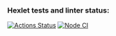 ### Hexlet tests and linter status:
[![Actions Status](https://github.com/EvaOrdo/frontend-project-lvl3/workflows/hexlet-check/badge.svg)](https://github.com/EvaOrdo/frontend-project-lvl3/actions) 
[![Node CI](https://github.com/EvaOrdo/frontend-project-lvl3/actions/workflows/nodejs.yml/badge.svg?branch=main)](https://github.com/EvaOrdo/frontend-project-lvl3/actions/workflows/nodejs.yml)

